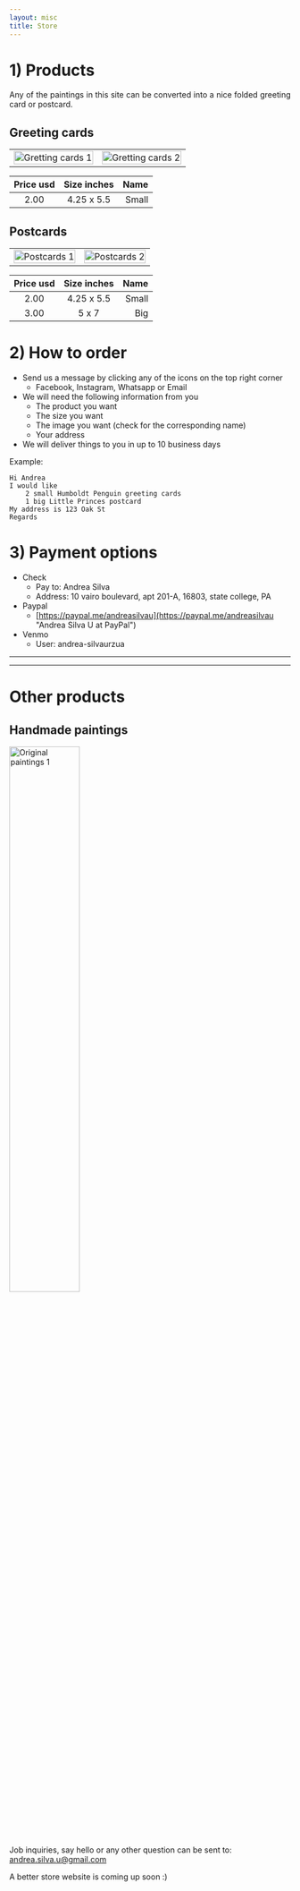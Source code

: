 ```yaml
---
layout: misc
title: Store
---
```


# 1) Products

<p align="justify">
    Any of the paintings in this site can be converted into a nice folded
    greeting card or postcard.
</p>

## Greeting cards
<table border="0" style="width:100%">
<tr>
    <td style="width:50%">
        <img border="0" alt="Gretting cards 1" src="https://andreasilvau.github.io/assets/img/shop/4.jpeg" style="width:100%">
    </td>
    <td style="width:50%">
        <img border="0" alt="Gretting cards 2" src="https://andreasilvau.github.io/assets/img/shop/5.jpeg" style="width:100%">
    </td>
</tr>
</table>

|Price usd    | Size inches    | Name     |
|:-----------:|:--------------:|---------:|
|2.00         | 4.25 x 5.5     | Small    |


## Postcards
<table border="0" style="width:100%">
<tr>
    <td style="width:50%">
        <img border="0" alt="Postcards 1" src="https://andreasilvau.github.io/assets/img/shop/2.jpg" style="width:100%">
    </td>
    <td style="width:50%">
        <img border="0" alt="Postcards 2" src="https://andreasilvau.github.io/assets/img/shop/3.jpg" style="width:100%">
    </td>
</tr>
</table>

|Price usd    | Size inches    | Name     |
|:-----------:|:--------------:|---------:|
|2.00         | 4.25 x 5.5     | Small    |
|3.00         | 5 x 7          | Big      |

# 2) How to order
* Send us a message by clicking any of the icons on the top right corner
  * Facebook, Instagram, Whatsapp or Email
* We will need the following information from you
  * The product you want
  * The size you want
  * The image you want (check for the corresponding name)
  * Your address
* We will deliver things to you in up to 10 business days

Example:
```
Hi Andrea
I would like
    2 small Humboldt Penguin greeting cards  
    1 big Little Princes postcard
My address is 123 Oak St
Regards
```

# 3) Payment options

* Check
  * Pay to: Andrea Silva
  * Address: 10 vairo boulevard, apt 201-A, 16803, state college, PA
* Paypal
  * [https://paypal.me/andreasilvau](https://paypal.me/andreasilvau "Andrea Silva U at PayPal")
* Venmo
  * User: andrea-silvaurzua

***
***

# Other products

## Handmade paintings
<img border="0" alt="Original paintings 1" src="https://andreasilvau.github.io/assets/img/shop/1.jpeg" style="width:50%">

Job inquiries, say hello or any other question can be sent to:
andrea.silva.u@gmail.com

A better store website is coming up soon :)
